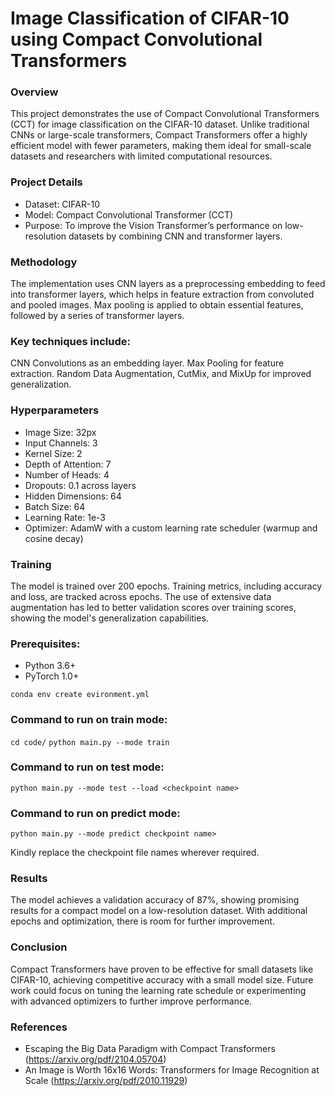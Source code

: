 # Image Classification of CIFAR-10 using Compact Convolutional Transformers

### Overview
This project demonstrates the use of Compact Convolutional Transformers (CCT) for image classification on the CIFAR-10 dataset. Unlike traditional CNNs or large-scale transformers, Compact Transformers offer a highly efficient model with fewer parameters, making them ideal for small-scale datasets and researchers with limited computational resources.

### Project Details
- Dataset: CIFAR-10
- Model: Compact Convolutional Transformer (CCT)
- Purpose: To improve the Vision Transformer’s performance on low-resolution datasets by combining CNN and transformer layers.

### Methodology
The implementation uses CNN layers as a preprocessing embedding to feed into transformer layers, which helps in feature extraction from convoluted and pooled images. Max pooling is applied to obtain essential features, followed by a series of transformer layers.

### Key techniques include:

CNN Convolutions as an embedding layer.
Max Pooling for feature extraction.
Random Data Augmentation, CutMix, and MixUp for improved generalization.

### Hyperparameters
- Image Size: 32px
- Input Channels: 3
- Kernel Size: 2
- Depth of Attention: 7
- Number of Heads: 4
- Dropouts: 0.1 across layers
- Hidden Dimensions: 64
- Batch Size: 64
- Learning Rate: 1e-3
- Optimizer: AdamW with a custom learning rate scheduler (warmup and cosine decay)

### Training
The model is trained over 200 epochs. Training metrics, including accuracy and loss, are tracked across epochs. The use of extensive data augmentation has led to better validation scores over training scores, showing the model's generalization capabilities.

### Prerequisites:
- Python 3.6+
- PyTorch 1.0+

```conda env create evironment.yml```

### Command to run on train mode:
```cd code/```
```python main.py --mode train```

### Command to run on test mode:
```python main.py --mode test --load <checkpoint name>```


### Command to run on predict mode:
```python main.py --mode predict checkpoint name>```

Kindly replace the checkpoint file names wherever required.

### Results
The model achieves a validation accuracy of 87%, showing promising results for a compact model on a low-resolution dataset. With additional epochs and optimization, there is room for further improvement.

### Conclusion
Compact Transformers have proven to be effective for small datasets like CIFAR-10, achieving competitive accuracy with a small model size. Future work could focus on tuning the learning rate schedule or experimenting with advanced optimizers to further improve performance.

### References
- Escaping the Big Data Paradigm with Compact Transformers (https://arxiv.org/pdf/2104.05704)
- An Image is Worth 16x16 Words: Transformers for Image Recognition at Scale (https://arxiv.org/pdf/2010.11929)
